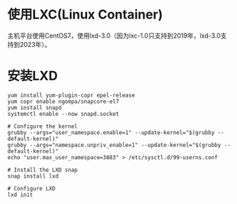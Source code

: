 # 使用LXC(Linux Container)

主机平台使用CentOS7，使用lxd-3.0（因为lxc-1.0只支持到2019年，lxd-3.0支持到2023年）。

# 安装LXD

```
yum install yum-plugin-copr epel-release
yum copr enable ngompa/snapcore-el7
yum install snapd
systemctl enable --now snapd.socket

# Configure the kernel
grubby --args="user_namespace.enable=1" --update-kernel="$(grubby --default-kernel)"
grubby --args="namespace.unpriv_enable=1" --update-kernel="$(grubby --default-kernel)"
echo "user.max_user_namespace=3883" > /etc/sysctl.d/99-userns.conf

# Install the LXD snap
snap install lxd

# Configure LXD
lxd init
```
#  

